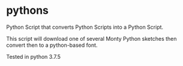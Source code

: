 # pythons
Python Script that converts Python Scripts into a Python Script. 

This script will download one of several Monty Python sketches then convert then to a python-based font. 

Tested in python 3.7.5
